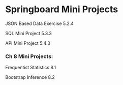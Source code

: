 # Springboard Mini Projects 

JSON Based Data Exercise 5.2.4

SQL Mini Project 5.3.3

API Mini Project 5.4.3

### Ch 8 Mini Projects: 

Frequentist Statistics 8.1

Bootstrap Inference 8.2

